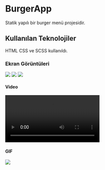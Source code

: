 <h1>BurgerApp</h1>

Statik yapılı bir burger menü projesidir.

<h2> Kullanılan Teknolojiler</h2>

HTML CSS ve SCSS kullanıldı.


<h3>Ekran Görüntüleri</h3>

![](screenb.png)
![](screenb2.png)
![](screenb3.png)

<h4> Video </h4>

![](burgerrecorder.mp4)



<h4> GIF </h4>

![](burgergif.gif)